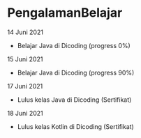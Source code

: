# PengalamanBelajar

14 Juni 2021
- Belajar Java di Dicoding (progress 0%)

15 Juni 2021
- Belajar Java di Dicoding (progress 90%)

17 Juni 2021
- Lulus kelas Java di Dicoding (Sertifikat)

18 Juni 2021
- Lulus kelas Kotlin di Dicoding (Sertifikat)
